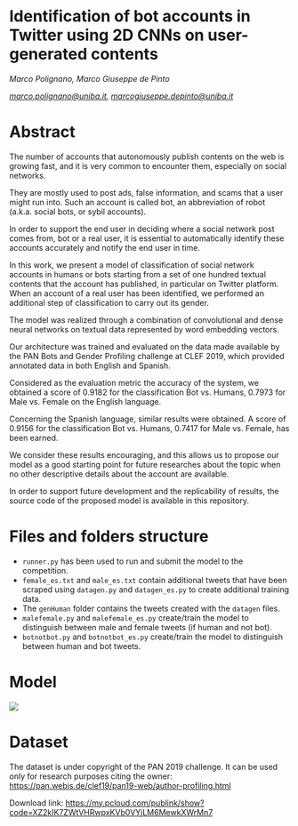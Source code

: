 # Identification of bot accounts in Twitter using 2D CNNs on user-generated contents

*Marco Polignano, Marco Giuseppe de Pinto* 

*marco.polignano@uniba.it, marcogiuseppe.depinto@uniba.it*

# Abstract

The number of accounts that autonomously publish contents on the web is growing fast, and it is very common to encounter them, especially on social networks. 

They are mostly used to post ads, false information, and scams that a user might run into. Such an account is called bot, an abbreviation of robot (a.k.a. social bots, or sybil accounts). 

In order to support the end user in deciding where a social network post comes from, bot or a real user, it is essential to automatically identify these accounts accurately and notify the end user in time. 

In this work, we present a model of classification of social network accounts in humans or bots starting from a set of one hundred textual contents that the account has published, in particular on Twitter platform. When an account of a real user has been identified, we performed an additional step of classification to carry out its gender. 

The model was realized through a combination of convolutional and dense neural networks on textual data represented by word embedding vectors. 

Our architecture was trained and evaluated on the data made available by the PAN Bots and Gender Profiling challenge at CLEF 2019, which provided annotated data in both English and Spanish. 

Considered as the evaluation metric the accuracy of the system, we obtained a score of 0.9182 for the classification Bot vs. Humans, 0.7973 for Male vs. Female on the English language. 

Concerning the Spanish language, similar results were obtained. A score of 0.9156 for the classification Bot vs. Humans, 0.7417 for Male vs. Female, has been earned. 

We consider these results encouraging, and this allows us to propose our model as a good starting point for future researches about the topic when no other descriptive details about the account are available. 

In order to support future development and the replicability of results, the source code of the proposed model is available in this repository.

# Files and folders structure

- `runner.py` has been used to run and submit the model to the competition.
- `female_es.txt` and `male_es.txt` contain additional tweets that have been scraped using `datagen.py` and `datagen_es.py` to create additional training data.
- The `genHuman` folder contains the tweets created with the `datagen` files.
- `malefemale.py` and `malefemale_es.py` create/train the model to distinguish between male and female tweets (if human and not bot).
- `botnotbot.py` and `botnotbot_es.py` create/train the model to distinguish between human and bot tweets.

# Model

![](https://github.com/marcopoli/Identification-of-Twitter-bots-using-CNN/blob/master/pictures/model_n.png)

# Dataset

The dataset is under copyright of the PAN 2019 challenge. 
It can be used only for research purposes citing the owner: https://pan.webis.de/clef19/pan19-web/author-profiling.html

Download link: https://my.pcloud.com/publink/show?code=XZ2kIK7ZWtVHRwpxKVb0VYjLM6MewkXWrMn7
